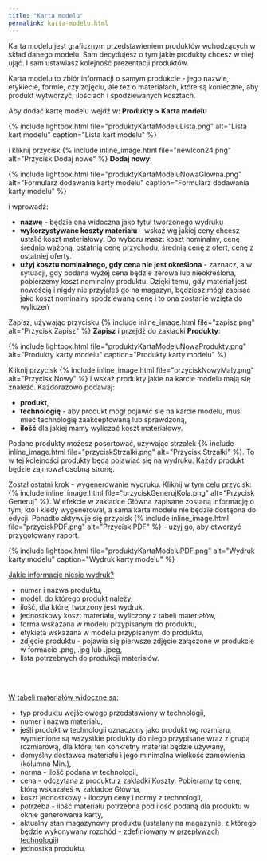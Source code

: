 ```yaml
---
title: "Karta modelu"
permalink: karta-modelu.html
---
```


Karta modelu jest graficznym przedstawieniem produktów wchodzących w skład danego modelu. Sam decydujesz o tym jakie produkty chcesz w niej ująć. I sam ustawiasz kolejność prezentacji produktów. 

Karta modelu to zbiór informacji o samym produkcie - jego nazwie, etykiecie, formie, czy zdjęciu, ale też o materiałach, które są konieczne, aby produkt wytworzyć, ilościach i spodziewanych kosztach.

Aby dodać kartę modelu wejdź w: **Produkty > Karta modelu**

{% include lightbox.html file="produktyKartaModeluLista.png" alt="Lista kart modelu" caption="Lista kart modelu" %}

i kliknij przycisk {% include inline_image.html file="newIcon24.png" alt="Przycisk Dodaj nowe" %} **Dodaj nowy**: 

{% include lightbox.html file="produktyKartaModeluNowaGlowna.png" alt="Formularz dodawania karty modelu" caption="Formularz dodawania karty modelu" %}

i wprowadź:
- **nazwę** - będzie ona widoczna jako tytuł tworzonego wydruku
- **wykorzystywane koszty materiału** - wskaż wg jakiej ceny chcesz ustalić koszt materiałowy. Do wyboru masz: koszt nominalny, cenę średnio ważoną, ostatnią cenę przychodu, średnią cenę z ofert, cenę z ostatniej oferty. 
- **użyj kosztu nominalnego, gdy cena nie jest określona** - zaznacz, a w sytuacji, gdy podana wyżej cena będzie zerowa lub nieokreślona, pobierzemy koszt nominalny produktu. Dzięki temu, gdy materiał jest nowością i nigdy nie przyjąłeś go na magazyn, będziesz mógł zapisać jako koszt nominalny spodziewaną cenę i to ona zostanie wzięta do wyliczeń

Zapisz, używając przycisku {% include inline_image.html file="zapisz.png" alt="Przycisk Zapisz" %} **Zapisz** i przejdź do zakładki **Produkty**:

{% include lightbox.html file="produktyKartaModeluNowaProdukty.png" alt="Produkty karty modelu" caption="Produkty karty modelu" %}

Kliknij przycisk {% include inline_image.html file="przyciskNowyMaly.png" alt="Przycisk Nowy" %} i wskaż produkty jakie na karcie modelu mają się znaleźć. Każdorazowo podawaj:

- **produkt**,
- **technologię** - aby produkt mógł pojawić się na karcie modelu, musi mieć technologię zaakceptowaną lub sprawdzoną,
- **ilość** dla jakiej mamy wyliczać koszt materiałowy.

Podane produkty możesz posortować, używając strzałek {% include inline_image.html file="przyciskStrzalki.png" alt="Przycisk Strzałki" %}. To w tej kolejności produkty będą pojawiać się na wydruku. Każdy produkt będzie zajmował osobną stronę.

Został ostatni krok - wygenerowanie wydruku. Kliknij w tym celu przycisk: {% include inline_image.html file="przyciskGenerujKola.png" alt="Przycisk Generuj" %}. W efekcie w zakładce Główna zapisane zostaną informację o tym, kto i kiedy wygenerował, a sama karta modelu nie będzie dostępna do edycji. Ponadto aktywuje się przycisk {% include inline_image.html file="przyciskPDF.png" alt="Przycisk PDF" %} - użyj go, aby otworzyć przygotowany raport.

{% include lightbox.html file="produktyKartaModeluPDF.png" alt="Wydruk karty modelu" caption="Wydruk karty modelu" %}

<u>Jakie informacje niesie wydruk?</u>
- numer i nazwa produktu,
- model, do którego produkt należy,
- ilość, dla której tworzony jest wydruk,
- jednostkowy koszt materiału, wyliczony z tabeli materiałów,
- forma wskazana w modelu przypisanym do produktu,
- etykieta wskazana w modelu przypisanym do produktu,
- zdjęcie produktu - pojawia się pierwsze zdjęcie załączone w produkcie w formacie .png, .jpg lub .jpeg,
- lista potrzebnych do produkcji materiałów.
<br/>
<br/>

<u>W tabeli materiałów widoczne są:</u>
- typ produktu wejściowego przedstawiony w technologii,
- numer i nazwa materiału,
- jeśli produkt w technologii oznaczony jako produkt wg rozmiaru, wymienione są wszystkie produkty do niego przypisane wraz z grupą rozmiarową, dla której ten konkretny materiał będzie używany,
- domyślny dostawca materiału i jego minimalna wielkość zamówienia (kolumna Min.),
- norma - ilość podana w technologii,
- cena - odczytana z produktu z zakładki Koszty. Pobieramy tę cenę, którą wskazałeś w zakładce Główna,
- koszt jednostkowy - iloczyn ceny i normy z technologii,
- potrzeba - ilość materiału potrzebna pod ilość podaną dla produktu w oknie generowania karty,
- aktualny stan magazynowy produktu (ustalany na magazynie, z którego będzie wykonywany rozchód - zdefiniowany w [przepływach technologii](technologie-szczegoly.html#przepływy-technologii))
- jednostka produktu.


